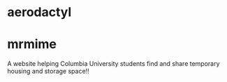 # aerodactyl
# mrmime

A website helping Columbia University students find and share temporary housing and storage space!!
